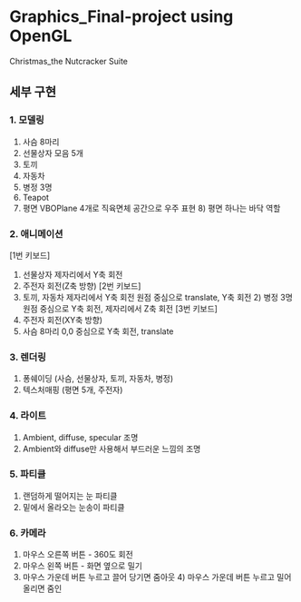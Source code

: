 # Graphics_Final-project using OpenGL

Christmas_the Nutcracker Suite


## 세부 구현
### 1. 모델링
1) 사슴 8마리
2) 선물상자 모음 5개
3) 토끼
4) 자동차
5) 병정 3명
6) Teapot
7) 평면 VBOPlane 4개로 직육면체 공간으로 우주 표현 8) 평면 하나는 바닥 역할

### 2. 애니메이션
[1번 키보드]
1) 선물상자 제자리에서 Y축 회전
2) 주전자 회전(Z축 방향)
[2번 키보드]
1) 토끼, 자동차
제자리에서 Y축 회전
원점 중심으로 translate, Y축 회전 2) 병정 3명
원점 중심으로 Y축 회전, 제자리에서 Z축 회전 [3번 키보드]
1) 주전자 회전(XY축 방향)
2) 사슴 8마리 0,0 중심으로 Y축 회전, translate

### 3. 렌더링
1) 퐁쉐이딩 (사슴, 선물상자, 토끼, 자동차, 병정)
2) 텍스처매핑 (평면 5개, 주전자)

### 4. 라이트
1) Ambient, diffuse, specular 조명
2) Ambient와 diffuse만 사용해서 부드러운 느낌의 조명

### 5. 파티클
1) 랜덤하게 떨어지는 눈 파티클 
2) 밑에서 올라오는 눈송이 파티클

### 6. 카메라
1) 마우스 오른쪽 버튼 - 360도 회전
2) 마우스 왼쪽 버튼 - 화면 옆으로 밀기
3) 마우스 가운데 버튼 누르고 끌어 당기면 줌아웃 4) 마우스 가운데 버튼 누르고 밀어 올리면 줌인
